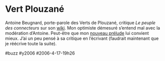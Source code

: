 # Vert Plouzané

Antoine Beugnard, porte-parole des Verts de Plouzané, critique *Le peuple des connecteurs* sur son [wiki](http://wiki.les-verts.infini.fr/index.php/Le_peuple_des_connecteurs). Mon optimiste démesuré s’entend mal avec la modération d’Antoine. Peut-être que mon [nouveau prélude](http://blog.tcrouzet.com/peuple/seconde-edition-35719) lui convient mieux. J’ai un peu pensé à sa critique en l’écrivant (faudrait maintenant que je réécrive toute la suite).

#buzz #y2006 #2006-4-17-19h26

